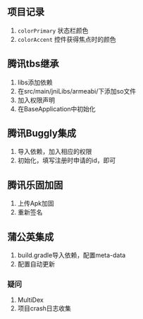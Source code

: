 ## 项目记录
1. `colorPrimary` 状态栏颜色
2. `colorAccent` 控件获得焦点时的颜色

## 腾讯tbs继承
1. libs添加依赖
2. 在src/main/jniLibs/armeabi/下添加so文件
3. 加入权限声明
4. 在BaseApplication中初始化

## 腾讯Buggly集成
1. 导入依赖，加入相应的权限
2. 初始化，填写注册时申请的id，即可
## 腾讯乐固加固
1. 上传Apk加固
2. 重新签名

## 蒲公英集成
1. build.gradle导入依赖，配置meta-data
2. 配置自动更新

### 疑问
1. MultiDex
2. 项目crash日志收集